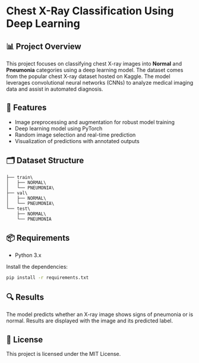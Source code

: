 # Chest X-Ray Classification Using Deep Learning

## 📊 Project Overview

This project focuses on classifying chest X-ray images into **Normal** and **Pneumonia** categories using a deep learning model. The dataset comes from the popular chest X-ray dataset hosted on Kaggle. The model leverages convolutional neural networks (CNNs) to analyze medical imaging data and assist in automated diagnosis.

## 🚀 Features
- Image preprocessing and augmentation for robust model training
- Deep learning model using PyTorch
- Random image selection and real-time prediction
- Visualization of predictions with annotated outputs

## 🗂️ Dataset Structure
```
├── train\
│   ├── NORMAL\
│   └── PNEUMONIA\
├── val\
│   ├── NORMAL\
│   └── PNEUMONIA\
└── test\
    ├── NORMAL\
    └── PNEUMONIA
```

## 📦 Requirements
- Python 3.x

Install the dependencies:
```bash
pip install -r requirements.txt
```

## 🔍 Results
The model predicts whether an X-ray image shows signs of pneumonia or is normal. Results are displayed with the image and its predicted label.

## 📝 License
This project is licensed under the MIT License.

